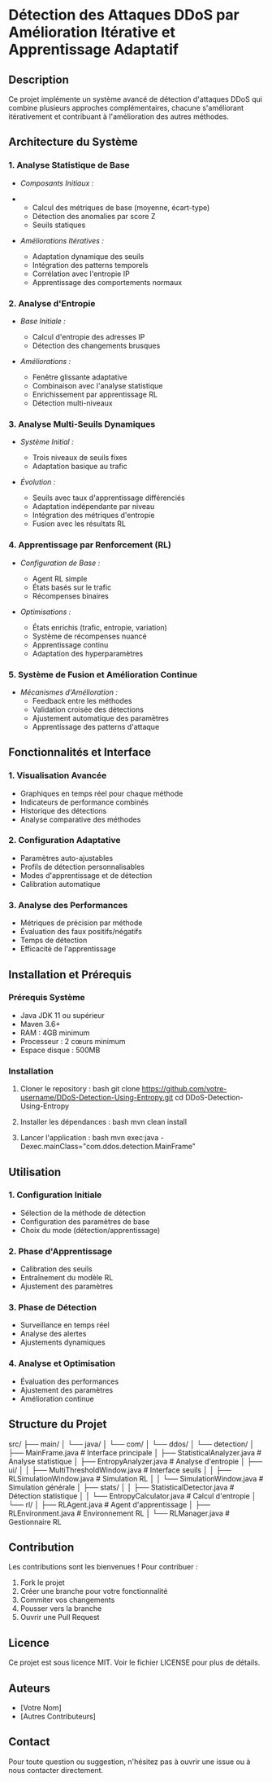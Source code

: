 # Détection des Attaques DDoS par Amélioration Itérative et Apprentissage Adaptatif

## Description
Ce projet implémente un système avancé de détection d'attaques DDoS qui combine plusieurs approches complémentaires, chacune s'améliorant itérativement et contribuant à l'amélioration des autres méthodes.

## Architecture du Système

### 1. Analyse Statistique de Base
- *Composants Initiaux :*
- 
  - Calcul des métriques de base (moyenne, écart-type)
  - Détection des anomalies par score Z
  - Seuils statiques

- *Améliorations Itératives :*
  - Adaptation dynamique des seuils
  - Intégration des patterns temporels
  - Corrélation avec l'entropie IP
  - Apprentissage des comportements normaux

### 2. Analyse d'Entropie
- *Base Initiale :*
  - Calcul d'entropie des adresses IP
  - Détection des changements brusques

- *Améliorations :*
  - Fenêtre glissante adaptative
  - Combinaison avec l'analyse statistique
  - Enrichissement par apprentissage RL
  - Détection multi-niveaux

### 3. Analyse Multi-Seuils Dynamiques
- *Système Initial :*
  - Trois niveaux de seuils fixes
  - Adaptation basique au trafic

- *Évolution :*
  - Seuils avec taux d'apprentissage différenciés
  - Adaptation indépendante par niveau
  - Intégration des métriques d'entropie
  - Fusion avec les résultats RL

### 4. Apprentissage par Renforcement (RL)
- *Configuration de Base :*
  - Agent RL simple
  - États basés sur le trafic
  - Récompenses binaires

- *Optimisations :*
  - États enrichis (trafic, entropie, variation)
  - Système de récompenses nuancé
  - Apprentissage continu
  - Adaptation des hyperparamètres

### 5. Système de Fusion et Amélioration Continue
- *Mécanismes d'Amélioration :*
  - Feedback entre les méthodes
  - Validation croisée des détections
  - Ajustement automatique des paramètres
  - Apprentissage des patterns d'attaque

## Fonctionnalités et Interface

### 1. Visualisation Avancée
- Graphiques en temps réel pour chaque méthode
- Indicateurs de performance combinés
- Historique des détections
- Analyse comparative des méthodes

### 2. Configuration Adaptative
- Paramètres auto-ajustables
- Profils de détection personnalisables
- Modes d'apprentissage et de détection
- Calibration automatique

### 3. Analyse des Performances
- Métriques de précision par méthode
- Évaluation des faux positifs/négatifs
- Temps de détection
- Efficacité de l'apprentissage

## Installation et Prérequis

### Prérequis Système
- Java JDK 11 ou supérieur
- Maven 3.6+
- RAM : 4GB minimum
- Processeur : 2 cœurs minimum
- Espace disque : 500MB

### Installation

1. Cloner le repository :
   bash
   git clone https://github.com/votre-username/DDoS-Detection-Using-Entropy.git
   cd DDoS-Detection-Using-Entropy


2. Installer les dépendances :
   bash
   mvn clean install


3. Lancer l'application :
   bash
   mvn exec:java -Dexec.mainClass="com.ddos.detection.MainFrame"


## Utilisation

### 1. Configuration Initiale
- Sélection de la méthode de détection
- Configuration des paramètres de base
- Choix du mode (détection/apprentissage)

### 2. Phase d'Apprentissage
- Calibration des seuils
- Entraînement du modèle RL
- Ajustement des paramètres

### 3. Phase de Détection
- Surveillance en temps réel
- Analyse des alertes
- Ajustements dynamiques

### 4. Analyse et Optimisation
- Évaluation des performances
- Ajustement des paramètres
- Amélioration continue

## Structure du Projet

src/
├── main/
│   └── java/
│       └── com/
│           └── ddos/
│               └── detection/
│                   ├── MainFrame.java           # Interface principale
│                   ├── StatisticalAnalyzer.java # Analyse statistique
│                   ├── EntropyAnalyzer.java     # Analyse d'entropie
│                   ├── ui/
│                   │   ├── MultiThresholdWindow.java  # Interface seuils
│                   │   ├── RLSimulationWindow.java    # Simulation RL
│                   │   └── SimulationWindow.java      # Simulation générale
│                   ├── stats/
│                   │   ├── StatisticalDetector.java   # Détection statistique
│                   │   └── EntropyCalculator.java     # Calcul d'entropie
│                   └── rl/
│                       ├── RLAgent.java         # Agent d'apprentissage
│                       ├── RLEnvironment.java   # Environnement RL
│                       └── RLManager.java       # Gestionnaire RL


## Contribution
Les contributions sont les bienvenues ! Pour contribuer :
1. Fork le projet
2. Créer une branche pour votre fonctionnalité
3. Commiter vos changements
4. Pousser vers la branche
5. Ouvrir une Pull Request

## Licence
Ce projet est sous licence MIT. Voir le fichier LICENSE pour plus de détails.

## Auteurs
- [Votre Nom]
- [Autres Contributeurs]

## Contact
Pour toute question ou suggestion, n'hésitez pas à ouvrir une issue ou à nous contacter directement.